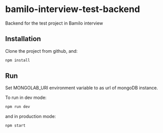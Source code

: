 # bamilo-interview-test-backend
Backend for the test project in Bamilo interview

## Installation
Clone the project from github, and:
```bash
npm install
```

## Run
Set MONGOLAB_URI environment variable to as url of mongoDB instance.

To run in dev mode:
```bash
npm run dev
```
and in production mode:
```bash
npm start
```

